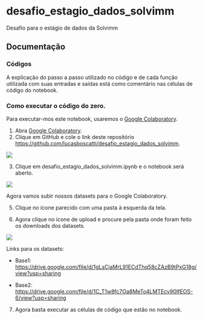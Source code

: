 # desafio_estagio_dados_solvimm
Desafio para o estágio de dados da Solvimm

## Documentação

### Códigos
A explicação do passo a passo utilizado no código e de cada função utilizada com suas entradas e saídas está como comentário nas células de código do notebook.

### Como executar o código do zero.
Para executar-mos este notebook, usaremos o [Google Colaboratory](https://colab.research.google.com/).

1) Abra [Google Colaboratory]('https://colab.research.google.com/').
2) Clique em GitHub e cole o link deste repositório https://github.com/lucasboscatti/desafio_estagio_dados_solvimm.

![](https://drive.google.com/thumbnail?id=1prWW7dT8kUVsefXAYI-C3BAmLIoAmrjN)

3) Clique em desafio_estagio_dados_solvimm.ipynb e o notebook será aberto.

![](https://drive.google.com/thumbnail?id=15SiDjJjJ2AKAZQ_8rpLBBjF7bsSUDZGL)

Agora vamos subir nossos datasets para o Google Colaboratory.

5) Clique no ícone parecido com uma pasta à esquerda da tela. 

6) Agora clique no ícone de upload e procure pela pasta onde foram feito os downloads dos datasets.


![](https://drive.google.com/thumbnail?id=1czGxVv9jFlWhi2jboI6sWZ71o7toarkX)


Links para os datasets:
- Base1:
https://drive.google.com/file/d/1gLsCjaMrL91ECdThq58cZAzB9tPxG18g/view?usp=sharing

- Base2:
https://drive.google.com/file/d/1C_T1w8fc7Oa8MeTo4LMTEcv90IfEOS-6/view?usp=sharing


7) Agora basta executar as células de código que estão no notebook.
    